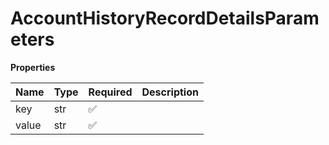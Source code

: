 # AccountHistoryRecordDetailsParameters

**Properties**

| Name  | Type | Required | Description |
| :---- | :--- | :------- | :---------- |
| key   | str  | ✅       |             |
| value | str  | ✅       |             |

<!-- This file was generated by liblab | https://liblab.com/ -->
